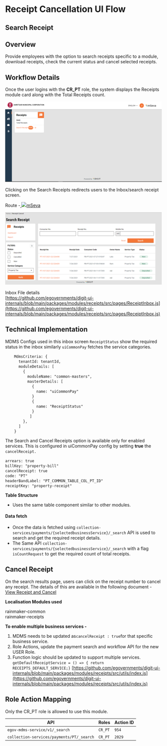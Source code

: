 # Receipt Cancellation UI Flow

## **Search Receipt**

## **Overview**

Provide employees with the option to search receipts specific to a module, download receipts, check the current status and cancel selected receipts.

## Workflow Details

Once the user logins with the **CR\_PT** role, the system displays the Receipts module card along with the  Total Receipts count.

![](<../../../../../.gitbook/assets/image (131) (1).png>)

Clicking on the Search Receipts redirects users to the Inbox/search receipt screen.

Route -[ ![](https://cdn.jsdelivr.net/npm/@egovernments/digit-ui-css/img/browser-icon.png)mSeva](https://qa.digit.org/digit-ui/employee/receipts/inbox)

![](<../../../../../.gitbook/assets/image (185).png>)

Inbox File details\
[https://github.com/egovernments/digit-ui-internals/blob/main/packages/modules/receipts/src/pages/ReceiptInbox.js](https://github.com/egovernments/digit-ui-internals/blob/main/packages/modules/receipts/src/pages/ReceiptInbox.js)

## Technical Implementation

MDMS Configs used in this inbox screen `ReceiptStatus` show the required status in the inbox similarly `uiCommonPay` fetches the service categories.

```
    MdmsCriteria: {
      tenantId: tenantId,
      moduleDetails: [
        {
          moduleName: "common-masters",
          masterDetails: [
            {
              name: "uiCommonPay"
            }
            {
              name: "ReceiptStatus"
            }
           ]
        },
      ]
    }
```

The Search and Cancel Receipts option is available only for enabled services. This is configured in uiCommonPay config by setting **true** the `cancelReceipt.`

```
arrears: true
billKey: "property-bill"
cancelReceipt: true
code: "PT"
headerBandLabel: "PT_COMMON_TABLE_COL_PT_ID"
receiptKey: "property-receipt"
```

**Table Structure**

* Uses the same table component similar to other modules.

#### Data fetch <a href="#data-fetch" id="data-fetch"></a>

* Once the data is fetched using `collection-services/payments/{selectedbusinessService}/_search` API is used to search and get the required receipt details.
* The Same API `collection-services/payments/{selectedbusinessService}/_search` with a flag `isCountRequest` to get the required count of total receipts.

## **Cancel Receipt**

On the search results page, users can click on the receipt number to cancel any receipt. The details of this are available in the following document - [View Receipt and Cancel](view-receipt-cancel-ui-flow.md)

**Localisation Modules used**

rainmaker-common\
rainmaker-receipts

**To enable multiple business services -**

1. MDMS needs to be updated as`cancelReceipt : true`for that specific business service.
2. Role Actions, update the payment search and workflow API for the new USER Role.
3. Function logic should be updated to support multiple services. `getDefaultReceiptService = () => { return RECEIPTS_DEFAULT_SERVICE;}` [https://github.com/egovernments/digit-ui-internals/blob/main/packages/modules/receipts/src/utils/index.js](https://github.com/egovernments/digit-ui-internals/blob/main/packages/modules/receipts/src/utils/index.js)

## **Role Action Mapping**

Only the CR\_PT role is allowed to use this module.

| API                                       | Roles   | Action ID |
| ----------------------------------------- | ------- | --------- |
| `egov-mdms-service/v1/_search`            | `CR_PT` | `954`     |
| `collection-services/payments/PT/_search` | `CR_PT` | `2029`    |
